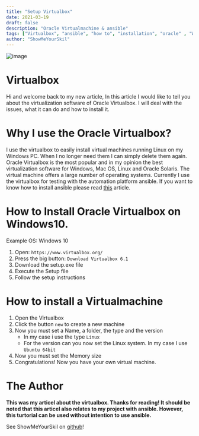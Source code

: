 ```yaml
---
title: "Setup Virtualbox"
date: 2021-03-19
draft: false
description: "Oracle Virtualmachine & ansible"
tags: ["Virtualbox", "ansible", "how to", "installation", "oracle" , "Windows", "Virtualization"]
author: "ShowMeYourSkil"
---
```


![image](https://user-images.githubusercontent.com/39274150/111812404-64c6dd80-88d8-11eb-9492-81d771594c16.png)

# Virtualbox

Hi and welcome back to my new article, 
In this article I would like to tell you about the virtualization software of Oracle Virtualbox. 
I will deal with the issues, what it can do and how to install it.

# Why I use the Oracle Virtualbox?

I use the virtualbox to easily install virtual machines running Linux on my Windows PC. 
When I no longer need them I can simply delete them again. 
Oracle Virtualbox is the most popular and in my opinion the best virtualization software for Windows, Mac OS, Linux and Oracle Solaris. 
The virtual machine offers a large number of operating systems.
Currently I use the virtualbox for testing with the automation platform ansible. 
If you want to know how to install ansible please read [this](https://mt32.net/posts/ansible-install/) article.

# How to Install Oracle Virtualbox on Windows10.

Example OS: Windows 10

1. Open: `https://www.virtualbox.org/`
2. Press the big button: `Download Virtualbox 6.1`
3. Download the setup.exe file
4. Execute the Setup file
5. Follow the setup instructions

# How to install a Virtualmachine

1. Open the Virtualbox
2. Click the button `new` to create a new machine
3. Now you must set a Name, a folder, the type and the version
    - In my case i use the type `Linux`
    - For the version can you now set the Linux system. In my case I use `Ubuntu 64bit` 
4. Now you must set the Memory size
5. Congratulations! Now you have your own virtual machine.

# The Author

**This was my articel about the virtualbox. Thanks for reading! 
It should be noted that this articel also relates to my project with ansible. 
However, this turtorial can be used without intention to use ansible.**

See ShowMeYourSkil on [github](https://github.com/showmeyourskil)!

